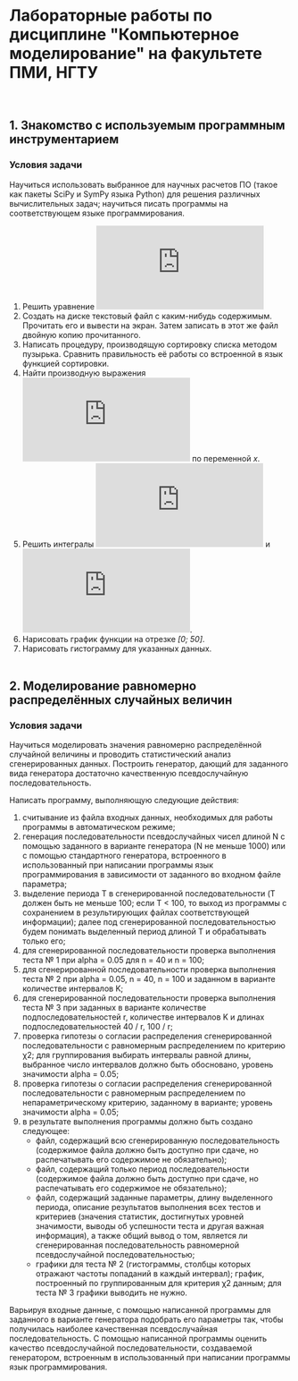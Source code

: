 # Лабораторные работы по дисциплине "Компьютерное моделирование" на факультете ПМИ, НГТУ
&nbsp;  

## 1. Знакомство с используемым программным инструментарием
### Условия задачи

Научиться использовать выбранное для научных расчетов ПО (такое как пакеты SciPy и SymPy языка Python) для решения различных вычислительных задач; научиться писать программы на соответствующем языке программирования.  

1) Решить уравнение 
![](https://latex.codecogs.com/svg.latex?2x%5E3-11x%5E2&plus;12x-9%3D0)
2) Создать на диске текстовый файл с каким-нибудь содержимым. Прочитать его и вывести на экран. Затем записать в этот же файл двойную копию прочитанного.
3) Написать процедуру, производящую сортировку списка методом пузырька. Сравнить правильность её работы со встроенной в язык функцией сортировки.
4) Найти производную выражения 
![](https://latex.codecogs.com/svg.latex?sin%28x%29cos%28x%5E2%29tan%28y%29&plus;ln%28x%29) 
по переменной *x*.
5) Решить интегралы 
![](https://latex.codecogs.com/svg.latex?%5Cint%20x%5E2%283&plus;4x%29%5E2dx) 
и 
![](https://latex.codecogs.com/svg.latex?%5Cint_%7B%5Cfrac%7B%5Cpi%7D%7B2%7D%7D%5E%7B%5Cpi%7D%20%5Cfrac%7Bsin%28x%29%7D%7Bcos%28x%5E2%29&plus;1%7Ddx).
6) Нарисовать график функции на отрезке *[0; 50]*.
7) Нарисовать гистограмму для указанных данных.  
&nbsp;  

## 2. Моделирование равномерно распределённых случайных величин
### Условия задачи

Научиться моделировать значения равномерно распределённой случайной величины и проводить статистический анализ сгенерированных данных. Построить генератор, дающий для заданного вида генератора достаточно качественную псевдослучайную последовательность.

Написать программу, выполняющую следующие действия:
1) считывание из файла входных данных, необходимых для работы программы в автоматическом режиме;
2) генерация последовательности псевдослучайных чисел длиной N с помощью заданного в варианте генератора (N не меньше 1000) или с помощью стандартного генератора, встроенного в использованный при написании программы язык программирования в зависимости от заданного во входном файле параметра;
3) выделение периода T в сгенерированной последовательности (T должен быть не меньше 100; если T < 100, то выход из программы с сохранением в результирующих файлах соответствующей информации); далее под сгенерированной последовательностью будем понимать выделенный период длиной T и обрабатывать только его;
4) для сгенерированной последовательности проверка выполнения теста № 1 при alpha = 0.05 для n = 40 и n = 100;
5) для сгенерированной последовательности проверка выполнения теста № 2 при alpha = 0.05, n = 40, n = 100 и заданном в варианте количестве интервалов K;
6) для сгенерированной последовательности проверка выполнения теста № 3 при заданных в варианте количестве подпоследовательностей r, количестве интервалов K и длинах подпоследовательностей 40 / r,  100 / r; 
7) проверка гипотезы о согласии распределения сгенерированной последовательности с равномерным распределением по критерию χ2; для группирования выбирать интервалы равной длины, выбранное число интервалов должно быть обосновано, уровень значимости alpha = 0.05;
8) проверка гипотезы о согласии распределения сгенерированной последовательности с равномерным распределением по непараметрическому критерию, заданному в варианте; уровень значимости alpha = 0.05;
9) в результате выполнения программы должно быть создано следующее:  
    * файл, содержащий всю сгенерированную последовательность (содержимое файла должно быть доступно при сдаче, но распечатывать его содержимое не обязательно);  
    *  файл, содержащий только период последовательности (содержимое файла должно быть доступно при сдаче, но распечатывать его содержимое не обязательно);  
    *  файл, содержащий заданные параметры, длину выделенного периода, описание результатов выполнения всех тестов и критериев (значения статистик, достигнутых уровней значимости, выводы об успешности теста и другая важная информация), а также общий вывод о том, является ли сгенерированная последовательность равномерной псевдослучайной последовательностью;  
    *  графики для теста № 2 (гистограммы, столбцы которых отражают частоты попаданий в каждый интервал); график, построенный по группированным для критерия χ2 данным; для теста № 3 графики выводить не нужно.

Варьируя входные данные, с помощью написанной программы для заданного в варианте генератора подобрать его параметры так, чтобы получилась наиболее качественная псевдослучайная последовательность.
С помощью написанной программы оценить качество псевдослучайной последовательности, создаваемой генератором, встроенным в использованный при написании программы язык программирования. 
